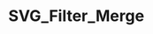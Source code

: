 <!-- nodeReference := SVG_Filter_Merge ( parentReference ; Param_2 ; … ; N )
 -> parentReference (Text)
 -> Param_2 ; … ; N (Text)
 <- nodeReference (Text)-->
# SVG_Filter_Merge
